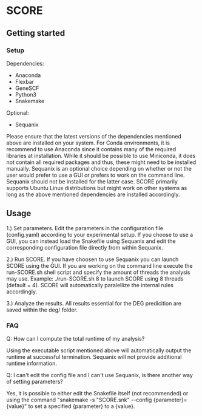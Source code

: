# SCORE

## Getting started

### Setup

Dependencies:
* Anaconda
* Flexbar
* GeneSCF
* Python3
* Snakemake

Optional:
* Sequanix

Please ensure that the latest versions of the dependencies mentioned above are installed on your system. For Conda environments, it is recommend to use Anaconda since it contains many of the required libraries at installation. While it should be possible to use Miniconda, it does not contain all required packages and thus, these might need to be installed manually. Sequanix is an optional choice depending on whether or not the user would prefer to use a GUI or prefers to work on the command line. Sequanix should not be installed for the latter case. SCORE primarily supports Ubuntu Linux distributions but might work on other systems as long as the above mentioned dependencies are installed accordingly.

## Usage

1.) Set parameters. Edit the parameters in the configuration file (config.yaml) according to your experimental setup. If you choose to use a GUI, you can instead load the Snakefile using Sequanix and edit the corresponding configuration file directly from within Sequanix.

2.) Run SCORE. If you have choosen to use Sequanix you can launch SCORE using the GUI. If you are working on the command line execute the run-SCORE.sh shell script and specify the amount of threads the analysis may use. Example: ./run-SCORE.sh 8 to launch SCORE using 8 threads (default = 4). SCORE will automatically paralellize the internal rules accordingly.

3.) Analyze the results. All results essential for the DEG predicition are saved within the deg/ folder.

### FAQ

Q: How can I compute the total runtime of my analysis?

Using the executable script mentioned above will automatically output the runtime at successful termination. Sequanix will not provide additional runtime information.

Q: I can't edit the config file and I can't use Sequanix, is there another way of setting parameters?

Yes, it is possible to either edit the Snakefile itself (not recommended) or using the command "snakemake -s "SCORE.snk" --config {parameter}={value}" to set a specified {parameter} to a {value}.